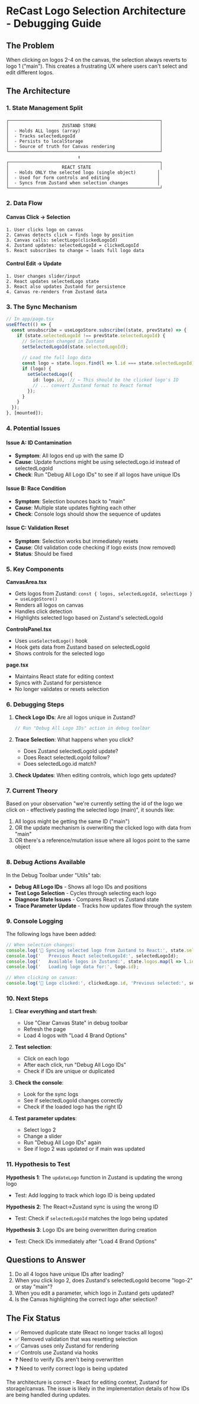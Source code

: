 # ReCast Logo Selection Architecture - Debugging Guide

## The Problem
When clicking on logos 2-4 on the canvas, the selection always reverts to logo 1 ("main"). This creates a frustrating UX where users can't select and edit different logos.

## The Architecture

### 1. State Management Split

```
┌─────────────────────────────────────────────────────────┐
│                    ZUSTAND STORE                        │
│  - Holds ALL logos (array)                              │
│  - Tracks selectedLogoId                                │
│  - Persists to localStorage                             │
│  - Source of truth for Canvas rendering                 │
└─────────────────────────────────────────────────────────┘
                           ↕️
┌─────────────────────────────────────────────────────────┐
│                    REACT STATE                          │
│  - Holds ONLY the selected logo (single object)        │
│  - Used for form controls and editing                  │
│  - Syncs from Zustand when selection changes           │
└─────────────────────────────────────────────────────────┘
```

### 2. Data Flow

#### Canvas Click → Selection
```
1. User clicks logo on canvas
2. Canvas detects click → finds logo by position
3. Canvas calls: selectLogo(clickedLogoId)
4. Zustand updates: selectedLogoId = clickedLogoId
5. React subscribes to change → loads full logo data
```

#### Control Edit → Update
```
1. User changes slider/input
2. React updates selectedLogo state
3. React also updates Zustand for persistence
4. Canvas re-renders from Zustand data
```

### 3. The Sync Mechanism

```typescript
// In app/page.tsx
useEffect(() => {
  const unsubscribe = useLogoStore.subscribe((state, prevState) => {
    if (state.selectedLogoId !== prevState.selectedLogoId) {
      // Selection changed in Zustand
      setSelectedLogoId(state.selectedLogoId);
      
      // Load the full logo data
      const logo = state.logos.find(l => l.id === state.selectedLogoId);
      if (logo) {
        setSelectedLogo({
          id: logo.id,  // ← This should be the clicked logo's ID
          // ... convert Zustand format to React format
        });
      }
    }
  });
}, [mounted]);
```

### 4. Potential Issues

#### Issue A: ID Contamination
- **Symptom**: All logos end up with the same ID
- **Cause**: Update functions might be using selectedLogo.id instead of selectedLogoId
- **Check**: Run "Debug All Logo IDs" to see if all logos have unique IDs

#### Issue B: Race Condition
- **Symptom**: Selection bounces back to "main"
- **Cause**: Multiple state updates fighting each other
- **Check**: Console logs should show the sequence of updates

#### Issue C: Validation Reset
- **Symptom**: Selection works but immediately resets
- **Cause**: Old validation code checking if logo exists (now removed)
- **Status**: Should be fixed

### 5. Key Components

**CanvasArea.tsx**
- Gets logos from Zustand: `const { logos, selectedLogoId, selectLogo } = useLogoStore()`
- Renders all logos on canvas
- Handles click detection
- Highlights selected logo based on Zustand's selectedLogoId

**ControlsPanel.tsx**
- Uses `useSelectedLogo()` hook
- Hook gets data from Zustand based on selectedLogoId
- Shows controls for the selected logo

**page.tsx**
- Maintains React state for editing context
- Syncs with Zustand for persistence
- No longer validates or resets selection

### 6. Debugging Steps

1. **Check Logo IDs**: Are all logos unique in Zustand?
   ```javascript
   // Run "Debug All Logo IDs" action in debug toolbar
   ```

2. **Trace Selection**: What happens when you click?
   - Does Zustand selectedLogoId update?
   - Does React selectedLogoId follow?
   - Does selectedLogo.id match?

3. **Check Updates**: When editing controls, which logo gets updated?

### 7. Current Theory

Based on your observation "we're currently setting the id of the logo we click on - effectively pasting the selected logo (main)", it sounds like:

1. All logos might be getting the same ID ("main")
2. OR the update mechanism is overwriting the clicked logo with data from "main"
3. OR there's a reference/mutation issue where all logos point to the same object

### 8. Debug Actions Available

In the Debug Toolbar under "Utils" tab:
- **Debug All Logo IDs** - Shows all logo IDs and positions
- **Test Logo Selection** - Cycles through selecting each logo
- **Diagnose State Issues** - Compares React vs Zustand state
- **Trace Parameter Update** - Tracks how updates flow through the system

### 9. Console Logging

The following logs have been added:
```javascript
// When selection changes:
console.log('🔄 Syncing selected logo from Zustand to React:', state.selectedLogoId);
console.log('   Previous React selectedLogoId:', selectedLogoId);
console.log('   Available logos in Zustand:', state.logos.map(l => l.id));
console.log('   Loading logo data for:', logo.id);

// When clicking on canvas:
console.log('🎯 Logo clicked:', clickedLogo.id, 'Previous selected:', selectedLogoId);
```

### 10. Next Steps

1. **Clear everything and start fresh**:
   - Use "Clear Canvas State" in debug toolbar
   - Refresh the page
   - Load 4 logos with "Load 4 Brand Options"

2. **Test selection**:
   - Click on each logo
   - After each click, run "Debug All Logo IDs"
   - Check if IDs are unique or duplicated

3. **Check the console**:
   - Look for the sync logs
   - See if selectedLogoId changes correctly
   - Check if the loaded logo has the right ID

4. **Test parameter updates**:
   - Select logo 2
   - Change a slider
   - Run "Debug All Logo IDs" again
   - See if logo 2 was updated or if main was updated

### 11. Hypothesis to Test

**Hypothesis 1**: The `updateLogo` function in Zustand is updating the wrong logo
- Test: Add logging to track which logo ID is being updated

**Hypothesis 2**: The React→Zustand sync is using the wrong ID
- Test: Check if `selectedLogoId` matches the logo being updated

**Hypothesis 3**: Logo IDs are being overwritten during creation
- Test: Check IDs immediately after "Load 4 Brand Options"

## Questions to Answer

1. Do all 4 logos have unique IDs after loading?
2. When you click logo 2, does Zustand's selectedLogoId become "logo-2" or stay "main"?
3. When you edit a parameter, which logo in Zustand gets updated?
4. Is the Canvas highlighting the correct logo after selection?

## The Fix Status
- ✅ Removed duplicate state (React no longer tracks all logos)
- ✅ Removed validation that was resetting selection
- ✅ Canvas uses only Zustand for rendering
- ✅ Controls use Zustand via hooks
- ❓ Need to verify IDs aren't being overwritten
- ❓ Need to verify correct logo is being updated

The architecture is correct - React for editing context, Zustand for storage/canvas. The issue is likely in the implementation details of how IDs are being handled during updates.